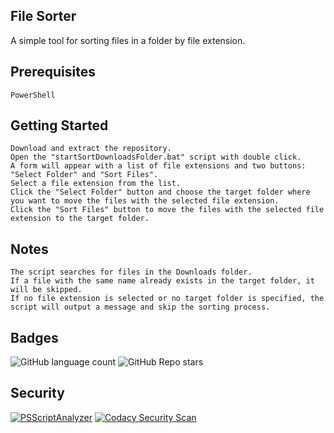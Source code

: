 
## File Sorter
A simple tool for sorting files in a folder by file extension.

## Prerequisites
    PowerShell

## Getting Started
    Download and extract the repository.
    Open the "startSortDownloadsFolder.bat" script with double click.
    A form will appear with a list of file extensions and two buttons: "Select Folder" and "Sort Files".
    Select a file extension from the list.
    Click the "Select Folder" button and choose the target folder where you want to move the files with the selected file extension.
    Click the "Sort Files" button to move the files with the selected file extension to the target folder.

## Notes
    The script searches for files in the Downloads folder.
    If a file with the same name already exists in the target folder, it will be skipped.
    If no file extension is selected or no target folder is specified, the script will output a message and skip the sorting process.


## Badges
![GitHub language count](https://img.shields.io/github/languages/count/Duncan1106/WindowsStatsLogger?color=lime&label=languages&logo=gray)
![GitHub Repo stars](https://img.shields.io/github/stars/Duncan1106/DownloadsSort?style=plastic)

## Security

[![PSScriptAnalyzer](https://github.com/Duncan1106/DownloadsSort/actions/workflows/powershell.yml/badge.svg)](https://github.com/Duncan1106/DownloadsSort/actions/workflows/powershell.yml)
[![Codacy Security Scan](https://github.com/Duncan1106/DownloadsSort/actions/workflows/codacy.yml/badge.svg)](https://github.com/Duncan1106/DownloadsSort/actions/workflows/codacy.yml)
